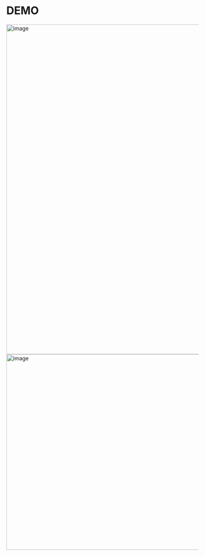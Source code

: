 # DEMO
<img width="1700" height="863" alt="image" src="https://github.com/user-attachments/assets/9fcacdaf-024d-4942-ac31-d9b7ef87661f" />
<img width="1047" height="512" alt="image" src="https://github.com/user-attachments/assets/50ff0f79-b6b7-4fbb-abb6-721255f55c99" />
